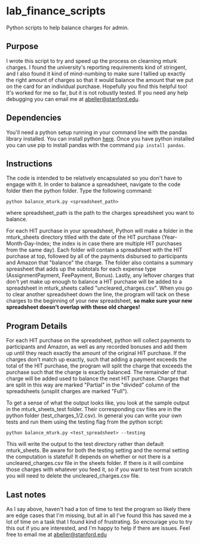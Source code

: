 # lab_finance_scripts
Python scripts to help balance charges for admin.

## Purpose
I wrote this script to try and speed up the process on clearning mturk charges. I found the university's reporting requirements kind of stringent, and I also found it kind of mind-numbing to make sure I tallied up exactly the right amount of charges so that it would balance the amount that we put on the card for an individual purchase. Hopefully you find this helpful too! It's worked for me so far, but it is not robustly tested. If you need any help debugging you can email me at abeller@stanford.edu.


## Dependencies
You'll need a python setup running in your command line with the pandas library installed.
You can install python [here](https://www.python.org/downloads/). Once you have python installed you can use pip to install pandas with the command `pip install pandas`. 


## Instructions
The code is intended to be relatively encapsulated so you don't have to engage with it. In order to balance a spreadsheet, navigate to the code folder then the python folder. Type the following command:

`python balance_mturk.py <spreadsheet_path>`

where spreadsheet_path is the path to the charges spreadsheet you want to balance.

For each HIT purchase in your spreadsheet, Python will make a folder in the mturk_sheets directory titled with the date of the HIT purchase (Year-Month-Day-Index; the index is in case there are multiple HIT purchases from the same day). Each folder will contain a spreadsheet with the HIT purchase at top, followed by all of the payments disbursed to participants and Amazon that "balance" the charge. The folder also contains a summary spreasheet that adds up the subtotals for each expense type (AssignmentPayment, FeePayment, Bonus). Lastly, any leftover charges that don't yet make up enough to balance a HIT purchase will be added to a spreadsheet in mturk_sheets called "uncleared_charges.csv". When you go to clear another spreadsheet down the line, the program will tack on these charges to the beginning of your new spreadsheet, **so make sure your new spreadsheet doesn't overlap with these old charges!**


## Program Details

For each HIT purchase on the spreadsheet, python will collect payments to participants and Amazon, as well as any recorded bonuses and add them up until they reach exactly the amount of the original HIT purchase. If the charges don't match up exactly, such that adding a payment exceeds the total of the HIT purchase, the program will split the charge that exceeds the purchase such that the charge is exactly balanced. The remainder of that charge will be added used to balance the next HIT purchase. Charges that are split in this way are marked "Partial" in the "divided" column of the spreadsheets (unsplit charges are marked "Full"). 

To get a sense of what the output looks like, you look at the sample output in the mturk_sheets_test folder. Their corresponding csv files are in the python folder (test_charges_1/2.csv). In general you can write your own tests and run them using the testing flag from the python script:

`python balance_mturk.py <test_spreadsheet> --testing`

This will write the output to the test directory rather than default mturk_sheets. Be aware for both the testing setting and the normal setting the computation is stateful! It depends on whether or not there is a uncleared_charges.csv file in the sheets folder. If there is it will combine those charges with whatever you feed it, so if you want to test from scratch you will need to delete the uncleared_charges.csv file.


## Last notes
As I say above, haven't had a ton of time to test the program so likely there are edge cases that I'm missing, but all in all I've found this has saved me a lot of time on a task that I found kind of frustrating. So encourage you to try this out if you are interested, and I'm happy to help if there are issues. Feel free to email me at abeller@stanford.edu



